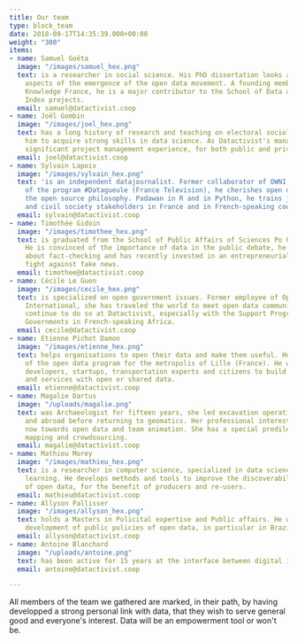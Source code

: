 ```yaml
---
title: Our team
type: block_team
date: 2018-09-17T14:35:39.000+00:00
weight: "300"
items:
- name: Samuel Goëta
  image: "/images/samuel_hex.png"
  text: is a researcher in social science. His PhD dissertation looks at the hidden
    aspects of the emergence of the open data movement. A founding member of Open
    Knowledge France, he is a major contributor to the School of Data and Open Data
    Index projects.
  email: samuel@datactivist.coop
- name: Joël Gombin
  image: "/images/joel_hex.png"
  text: has a long history of research and teaching on electoral sociology, that enabled
    him to acquire strong skills in data science. As Datactivist's manager, he has
    significant project management experience, for both public and private clients.
  email: joel@datactivist.coop
- name: Sylvain Lapoix
  image: "/images/sylvain_hex.png"
  text: 'is an independent datajournalist. Former collaborator of OWNI, co-author
    of the program #Datagueule (France Television), he cherishes open data and defends
    the open source philosophy. Padawan in R and in Python, he trains journalists
    and civil society stakeholders in France and in French-speaking countries in Africa.'
  email: sylvain@datactivist.coop
- name: Timothée Gidoin
  image: "/images/timothee_hex.png"
  text: is graduated from the School of Public Affairs of Sciences Po Paris and Edhec.
    He is convinced of the importance of data in the public debate, he is passionate
    about fact-checking and has recently invested in an entrepreneurial project to
    fight against fake news.
  email: timothee@datactivist.coop
- name: Cécile Le Guen
  image: "/images/cecile_hex.png"
  text: is specialized on open government issues. Former employee of Open Knowledge
    International, she has traveled the world to meet open data communities and will
    continue to do so at Datactivist, especially with the Support Program for Open
    Governments in French-speaking Africa.
  email: cecile@datactivist.coop
- name: Etienne Pichot Damon
  image: "/images/etienne_hex.png"
  text: helps organisations to open their data and make them useful. He was in charge
    of the open data program for the metropolis of Lille (France). He worked with
    developers, startups, transportation experts and citizens to build partnerships
    and services with open or shared data.
  email: etienne@datactivist.coop
- name: Magalie Dartus
  image: "/uploads/magalie.png"
  text: was Archaeologist for fifteen years, she led excavation operations in France
    and abroad before returning to geomatics. Her professional interests lead her
    now towards open data and team animation. She has a special predilection for free
    mapping and crowdsourcing.
  email: magalie@datactivist.coop
- name: Mathieu Morey
  image: "/images/mathieu_hex.png"
  text: is a researcher in computer science, specialized in data science and machine
    learning. He develops methods and tools to improve the discoverability and quality
    of open data, for the benefit of producers and re-users.
  email: mathieu@datactivist.coop
- name: Allyson Pallisser
  image: "/images/allyson_hex.png"
  text: holds a Masters in Policital expertise and Public affairs. He works on the
    development of public policies of open data, in particular in Brazil.
  email: allyson@datactivist.coop
- name: Antoine Blanchard
  image: "/uploads/antoine.png"
  text: has been active for 15 years at the interface between digital issues, and science and society. Having worked in the field of scientific and technical information, with several open science projects under his belt, he is in charge of supporting research organizations in their outreach and open data strategies.
  email: antoine@datactivist.coop

---
```

All members of the team we gathered are marked, in their path, by having developped a strong personal link with data, that they wish to serve general good and everyone's interest. Data will be an empowerment tool or won't be.
